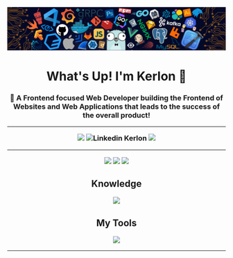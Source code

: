 <img src="imagens/header_.png" href="github.com/kerlonr">
<div align="center">
<h1> What's Up! I'm Kerlon 🖖
<h3> 🌟 A Frontend focused Web Developer building the Frontend of Websites and Web Applications that leads to the success of the overall product!

---

<img src="https://img.shields.io/badge/Instagram-E4405F?style=for-the-badge&logo=instagram&logoColor=white" href="https://www.instagram.com/kerlonn.r?igshid=Mzc0YWU1OWY%3D">
<img src="https://img.shields.io/badge/LinkedIn-0077B5?style=for-the-badge&logo=linkedin&logoColor=white" href="https://www.linkedin.com/in/kerlon-ribeiro-992856285/" alt="Linkedin Kerlon">
<img src="https://img.shields.io/badge/Spotify-1ED760?&style=for-the-badge&logo=spotify&logoColor=white" href="https://open.spotify.com/user/b2hehpcdmv6b5qsw84tbstcln?si=ace3f382da0e4fa5">

---

<img height="180em" src="https://github-readme-stats.vercel.app/api?username=kerlonr&show_icons=true&theme=radical" href="" />
<img height="180em" src="https://github-readme-stats.vercel.app/api/top-langs/?username=kerlonr&layout=compact&theme=radical" />
<img height="180em" src="https://github-readme-streak-stats.herokuapp.com/?user=kerlonr&show_icons=true&locale=en&layout=compact&theme=radical&line_height=0" />

<h2>Knowledge</h2>

<img src="https://skillicons.dev/icons?i=git,html,css,react,github,js,arduino,figma,raspberrypi&theme=dark" />

<h2>My Tools</h2>

<img src="https://skillicons.dev/icons?i=github,arduino,figma,vscode&theme=dark" />
</div>

---
